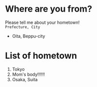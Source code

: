 # Where are you from?
Please tell me about your hometown!  
```Prefecture, City```  
- Oita, Beppu-city

# List of hometown

1. Tokyo
2. Mom's body!!!!!!
3. Osaka, Suita